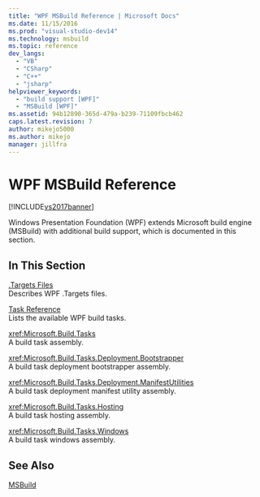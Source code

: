 ```yaml
---
title: "WPF MSBuild Reference | Microsoft Docs"
ms.date: 11/15/2016
ms.prod: "visual-studio-dev14"
ms.technology: msbuild
ms.topic: reference
dev_langs: 
  - "VB"
  - "CSharp"
  - "C++"
  - "jsharp"
helpviewer_keywords: 
  - "build support [WPF]"
  - "MSBuild [WPF]"
ms.assetid: 94b12890-365d-479a-b239-71109fbcb462
caps.latest.revision: 7
author: mikejo5000
ms.author: mikejo
manager: jillfra
---
```

# WPF MSBuild Reference
[!INCLUDE[vs2017banner](../includes/vs2017banner.md)]

Windows Presentation Foundation (WPF) extends Microsoft build engine (MSBuild) with additional build support, which is documented in this section.  
  
## In This Section  
 [.Targets Files](../msbuild/wpf-dot-targets-files.md)  
 Describes WPF .Targets files.  
  
 [Task Reference](../msbuild/wpf-msbuild-task-reference.md)  
 Lists the available WPF build tasks.  
  
 <xref:Microsoft.Build.Tasks>  
 A build task assembly.  
  
 <xref:Microsoft.Build.Tasks.Deployment.Bootstrapper>  
 A build task deployment bootstrapper assembly.  
  
 <xref:Microsoft.Build.Tasks.Deployment.ManifestUtilities>  
 A build task deployment manifest utility assembly.  
  
 <xref:Microsoft.Build.Tasks.Hosting>  
 A build task hosting assembly.  
  
 <xref:Microsoft.Build.Tasks.Windows>  
 A build task windows assembly.  
  
## See Also  
 [MSBuild](https://msdn.microsoft.com/7c49aba1-ee6c-47d8-9de1-6f29a906e20b)
